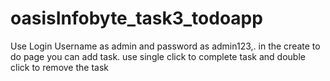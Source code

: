 # oasisInfobyte_task3_todoapp

Use Login Username as admin and password as admin123,.
in the create to do page you can add task. use single click to complete task and double click to remove the task
